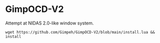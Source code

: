 # GimpOCD-V2
Attempt at NIDAS 2.0-like window system.

```
wget https://github.com/Gimpeh/GimpOCD-V2/blob/main/install.lua && install
```
